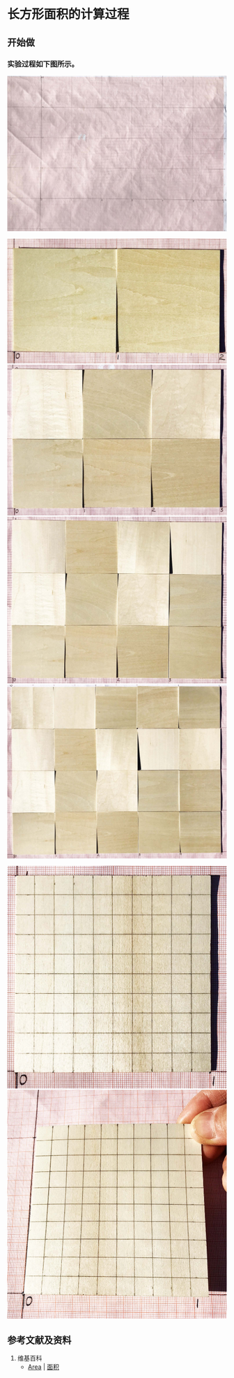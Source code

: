 # 长方形面积的计算过程

## 开始做

### 实验过程如下图所示。

![](/images/欧几里得几何/规则非曲的平面图形的面积/长方形面积的计算过程/1a1.jpg)

![](/images/欧几里得几何/规则非曲的平面图形的面积/长方形面积的计算过程/2a1.jpg)
![](/images/欧几里得几何/规则非曲的平面图形的面积/长方形面积的计算过程/2a2.jpg)
![](/images/欧几里得几何/规则非曲的平面图形的面积/长方形面积的计算过程/2a3.jpg)
![](/images/欧几里得几何/规则非曲的平面图形的面积/长方形面积的计算过程/2a4.jpg)

![](/images/欧几里得几何/规则非曲的平面图形的面积/长方形面积的计算过程/3a1.jpg)
![](/images/欧几里得几何/规则非曲的平面图形的面积/长方形面积的计算过程/3a2.jpg)

## 参考文献及资料

1. 维基百科
	- [Area](https://en.wikipedia.org/wiki/Area) | [面积](https://zh.wikipedia.org/wiki/%E9%9D%A2%E7%A7%AF) 

